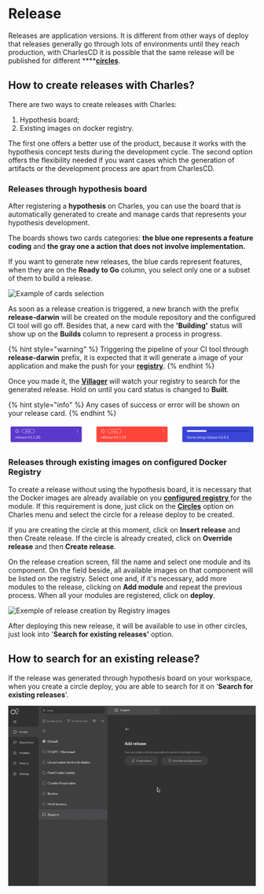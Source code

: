 # Release

Releases are application versions. It is different from other ways of deploy that releases generally go through lots of environments until they reach production, with CharlesCD it is possible that the same release will be published for different ****[**circles**](https://docs.charlescd.io/v/v0.2.1-en/reference/circles).

## How to create releases with Charles?

There are two ways to create releases with Charles:

1. Hypothesis board;
2. Existing images on docker registry.

The first one offers a better use of the product, because it works with the hypothesis concept tests during the development cycle. The second option offers the flexibility needed if you want cases which the generation of artifacts or the development process are apart from CharlesCD.  


### Releases through hypothesis board

After registering a **hypothesis** on Charles, you can use the board that is automatically generated to create and manage cards that represents your hypothesis development. 

The boards shows two cards categories: **the blue one represents a feature coding** and **the gray one a action that does not involve implementation.** 

If you want to generate new releases, the blue cards represent features, when they are on the **Ready to Go** column, you select only one or a subset of them to build a release.   


![Example of cards selection ](../.gitbook/assets/gerando-release-board-1-%20%282%29.gif)

As soon as a release creation is triggered, a new branch with the prefix **release-darwin** will be created on the module repository and the configured CI tool will go off. Besides that, a new card with the **'Building'** status will show up on the **Builds** column to represent a process in progress.

{% hint style="warning" %}
Triggering the pipeline of your CI tool through **release-darwin** prefix, it is expected that it will generate a image of your application and make the push for your [**registry**](https://docs.charlescd.io/v/v0.2.1-en/get-started/defining-a-workspace/docker-registry).
{% endhint %}

Once you made it, the [**Villager**](https://github.com/ZupIT/charlescd/tree/master/villager) will watch your registry to search for the generated release. Hold on until you card status is changed to **Built**. 

{% hint style="info" %}
Any cases of success or error will be shown on your release card.
{% endhint %}

![Example of release status](../.gitbook/assets/release-2.png)

### **Releases through existing images on configured Docker Registry** 

To create a release without using the hypothesis board, it is necessary that the Docker images are already available on you [**configured registry** ](https://docs.charlescd.io/v/v0.2.1-en/get-started/defining-a-workspace/docker-registry)for the module. If this requirement is done, just click on the [**Circles**](https://docs.charlescd.io/v/v0.2.1-en/reference/circles) option on Charles menu and select the circle for a release deploy to be created. 

If you are creating the circle at this moment, click on **Insert release** and then Create release. If the circle is already created, click on **Override release** and then **Create release**.

On the release creation screen, fill the name and select one module and its component. On the field beside, all available images on that component will be listed on the registry. Select one and, if it's necessary, add more modules to the release, clicking on **Add module** and repeat the previous process. When all your modules are registered, click on **deploy**.

![Exemple of release creation by Registry images](../.gitbook/assets/releases-por-meio-de-imagens-existentes%20%281%29.gif)

After deploying this new release, it will be available to use in other circles, just look into '**Search for existing releases'** option. 

## How to search for an existing release?

If the release was generated through hypothesis board on your workspace, when you create a circle deploy, you are able to search for it on '**Search for existing releases**'.

![Example of release search by circle deploy  ](../.gitbook/assets/may-29-2020_17-21-33%20%281%29.gif)

